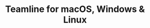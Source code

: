 ---
name: Teamline
url: 'https://my.teamline.app'
category: Productivity
title: 'Teamline for macOS, Windows & Linux'
key: teamline

---